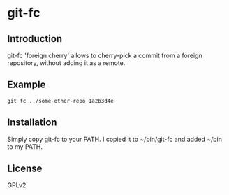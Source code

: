 git-fc
======

Introduction
------------

git-fc 'foreign cherry' allows to cherry-pick a commit from a foreign
repository, without adding it as a remote.

Example
-------

    git fc ../some-other-repo 1a2b3d4e

Installation
------------

Simply copy git-fc to your PATH.  I copied it to ~/bin/git-fc and added ~/bin to
my PATH.

License
-------

GPLv2
